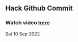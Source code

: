 
 ## Hack Github Commit 
 ### Watch video <a href="https://www.youtube.com">here</a> 
 Sat 10 Sep 2022 
